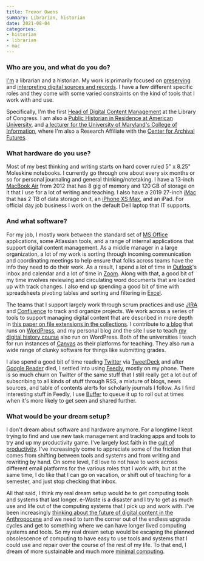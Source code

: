 ```yaml
---
title: Trevor Owens
summary: Librarian, historian
date: 2021-08-04
categories:
- historian
- librarian
- mac 
---
```


### Who are you, and what do you do?

[I'm](http://www.trevorowens.org/ "Trevor's website.") a librarian and a historian. My work is primarily focused on [preserving](https://jhupbooks.press.jhu.edu/title/theory-and-craft-digital-preservation "Trevor's book about digital preservation.") and [interpreting digital sources and records](https://link.springer.com/article/10.1007/s42803-020-00028-7 "Trevor's article on digtial archives."). I have a few different specific roles and they come with some varied constraints on the kind of tools that I work with and use.
 
Specifically, I'm the first [Head of Digital Content Management](http://www.trevorowens.org/2017/07/when-going-back-is-going-forward-on-returning-to-the-lc/ "Trevor's post about his role at the Library of Congress.") at the Library of Congress. I am also a [Public Historian in Residence at American University](https://www.american.edu/cas/faculty/towens.cfm "Trevor's faculty page at American University."), and [a lecturer for the University of Maryland's College of Information](https://ischool.umd.edu/about/directory/trevor-owens "Trevor's faculty page at the University of Maryland."), where I'm also a Research Affiliate with the [Center for Archival Futures](https://ischool.umd.edu/research/centers-and-labs/cafe "The Center for Archival Futures at the University of Maryland.").

### What hardware do you use?

Most of my best thinking and writing starts on hard cover ruled 5" x 8.25" Moleskine notebooks. I currently go through one about every six months or so for personal journaling and general thinking/notetaking. I have a 13-inch [MacBook Air][macbook-air] from 2012 that has 8 gig of memory and 120 GB of storage on it that I use for a lot of writing and teaching. I also have a 2019 27-inch [iMac][] that has 2 TB of data storage on it, an [iPhone XS Max][iphone-xs-max], and an iPad. For official day job business I work on the default Dell laptop that IT supports. 

### And what software?

For my job, I mostly work between the standard set of [MS Office][office] applications, some Atlassian tools, and a range of internal applications that support digital content management. As a middle manager in a large organization, a lot of my work is sorting through incoming communication and coordinating meetings to help ensure that folks across teams have the info they need to do their work. As a result, I spend a lot of time in [Outlook][]'s inbox and calendar and a lot of time in [Zoom][zoom.2]. Along with that, a good bit of my time involves reviewing and circulating word documents that are loaded up with track changes. I also end up spending a good bit of time with spreadsheets pivoting tables and sorting and filtering in [Excel][].
 
The teams that I support largely work through scrum practices and use [JIRA][] and [Confluence][] to track and organize projects. We work across a series of tools to support managing digital content that are described in more depth in [this paper on file extensions in the collections](https://osf.io/cxh9s/ "A paper on the file extensions used at the Library of Congress."). I contribute to [a blog](https://blogs.loc.gov/thesignal/ "A Library of Congress weblog.") that runs on [WordPress][], and my personal blog and the site I use to teach [my digital history course](http://www.dighist.org/ "The weblog for Trevor's course at American University.") also run on WordPress. Both of the universities I teach for run instances of [Canvas][canvas.2] as their platforms for teaching. They also run a wide range of clunky software for things like submitting grades.
 
I also spend a good bit of time reading [Twitter][] via [TweetDeck][] and after [Google Reader][google-reader] died, I settled into using [Feedly][], mostly on my phone. There is so much churn on Twitter of the same stuff that I still really get a lot out of subscribing to all kinds of stuff through RSS, a mixture of blogs, news sources, and table of contents alerts for scholarly journals I follow. As I find interesting stuff in Feedly, I use [Buffer][] to queue it up to roll out at times when it's more likely to get seen and shared further.

### What would be your dream setup?

I don't dream about software and hardware anymore. For a longtime I kept trying to find and use new task management and tracking apps and tools to try and up my productivity game. I've largely lost faith in the [cult of productivity](https://www.dukeupress.edu/counterproductive "A book about time management and online distractions."). I've increasingly come to appreciate some of the friction that comes from shifting between tools and systems and from writing and rewriting by hand. On some level, I'd love to not have to work across different email platforms for the various roles that I work with, but at the same time, I do like that I can go on vacation, or shift out of teaching for a semester, and just stop checking that inbox.
 
All that said, I think my real dream setup would be to get computing tools and systems that last longer. e-Waste is a disaster and I try to get as much use and life out of the computing systems that I pick up and work with. I've been increasingly [thinking about the future of digital content in the Anthropocene](http://www.trevorowens.org/2021/04/caring-for-digital-collections-in-the-anthropocene-video-and-slides/ "Trevor's post about caring for digital content.") and we need to turn the corner out of the endless upgrade cycles and get to something where we can have longer lived computing systems and tools. So my real dream setup would be escaping the planned obsolescence of computing to have easy to use tools and systems that I could use and repair over the course of the rest of my life. To that end, I dream of more sustainable and much more [minimal computing](https://go-dh.github.io/mincomp/ "A group dedicated to minimal computing.").

[buffer]: https://buffer.com/ "A tool for sharing across multiple social networks."
[canvas.2]: https://www.instructure.com/canvas/ "Learning management system software."
[confluence]: https://www.atlassian.com/software/confluence "Collaborative wiki software."
[excel]: https://products.office.com/en-us/excel "A spreadsheet application."
[feedly]: https://feedly.com/ "A feed reader."
[google-reader]: https://en.wikipedia.org/wiki/Google_Reader "A web-based feed reader."
[imac]: https://www.apple.com/imac/ "An all-in-one computer."
[iphone-xs-max]: https://en.wikipedia.org/wiki/IPhone_XS "A 6.46 inch smartphone."
[jira]: https://www.atlassian.com/software/jira "Issue/project tracking software."
[macbook-air]: https://www.apple.com/macbook-air/ "A very thin laptop."
[office]: https://products.office.com/en-us/home "An office productivity suite."
[outlook]: https://products.office.com/en-us/outlook/email-and-calendar-software-microsoft-outlook "An email, calendar and contact software suite."
[tweetdeck]: https://about.twitter.com/products/tweetdeck "A multi-column Twitter client."
[twitter]: https://twitter.com/ "An online micro-blogging platform."
[wordpress]: https://wordpress.com/ "Weblog publishing software."
[zoom.2]: https://zoom.us "Video conferencing software."
